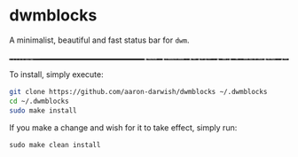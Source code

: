 # dwmblocks
A minimalist, beautiful and fast status bar for `dwm`.

![alt text](https://github.com/aaron-darwish/dwmblocks/blob/master/status_bar.png?raw=true)

To install, simply execute:
```bash
git clone https://github.com/aaron-darwish/dwmblocks ~/.dwmblocks
cd ~/.dwmblocks
sudo make install
```
If you make a change and wish for it to take effect, simply run:
```console
sudo make clean install
```
